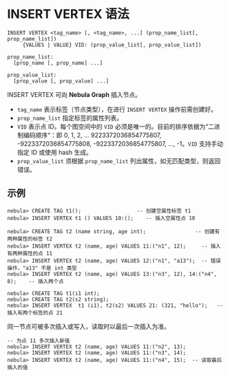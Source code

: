 # INSERT VERTEX 语法

```ngql
INSERT VERTEX <tag_name> [, <tag_name>, ...] (prop_name_list[, prop_name_list])
     {VALUES | VALUE} VID: (prop_value_list[, prop_value_list])

prop_name_list:
  [prop_name [, prop_name] ...]

prop_value_list:
  [prop_value [, prop_value] ...]
```

INSERT VERTEX 可向 **Nebula Graph** 插入节点。

- `tag_name` 表示标签（节点类型），在进行 `INSERT VERTEX` 操作前需创建好。
- `prop_name_list` 指定标签的属性列表。
- `VID` 表示点 ID。每个图空间中的 `VID` 必须是唯一的。目前的排序依据为“二进制编码顺序“：即 0, 1, 2, ... 9223372036854775807, -9223372036854775808, -9223372036854775807, ..., -1。`VID` 支持手动指定 ID 或使用 hash 生成。
- `prop_value_list` 须根据 `prop_name_list` 列出属性，如无匹配类型，则返回错误。

## 示例

```ngql
nebula> CREATE TAG t1();                  -- 创建空属性标签 t1
nebula> INSERT VERTEX t1 () VALUES 10:();    -- 插入空属性点 10
```

```ngql
nebula> CREATE TAG t2 (name string, age int);                -- 创建有两种属性的标签 t2
nebula> INSERT VERTEX t2 (name, age) VALUES 11:("n1", 12);     -- 插入有两种属性的点 11
nebula> INSERT VERTEX t2 (name, age) VALUES 12:("n1", "a13");  -- 错误操作，"a13" 不是 int 类型
nebula> INSERT VERTEX t2 (name, age) VALUES 13:("n3", 12), 14:("n4", 8);    -- 插入两个点
```

```ngql
nebula> CREATE TAG t1(i1 int);
nebula> CREATE TAG t2(s2 string);
nebula> INSERT VERTEX  t1 (i1), t2(s2) VALUES 21: (321, "hello");   -- 插入有两个标签的点 21
```

同一节点可被多次插入或写入，读取时以最后一次插入为准。

```ngql
-- 为点 11 多次插入新值
nebula> INSERT VERTEX t2 (name, age) VALUES 11:("n2", 13);
nebula> INSERT VERTEX t2 (name, age) VALUES 11:("n3", 14);
nebula> INSERT VERTEX t2 (name, age) VALUES 11:("n4", 15);  -- 读取最后插入的值
```
